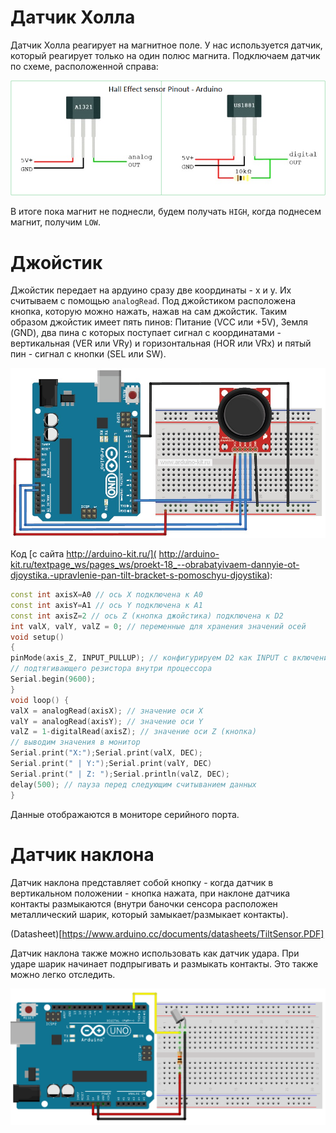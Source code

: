 # Датчик Холла

Датчик Холла реагирует на магнитное поле. У нас используется датчик, который реагирует только на один полюс магнита. Подключаем датчик по схеме, расположенной справа:

![img](https://github.com/trusiwko/Arduino/raw/master/eKids/LessonC/src/img1.png)

В итоге пока магнит не поднесли, будем получать `HIGH`, когда поднесем магнит, получим `LOW`.

# Джойстик

Джойстик передает на ардуино сразу две координаты - x и y. Их считываем с помощью `analogRead`. Под джойстиком расположена кнопка, которую можно нажать, нажав на сам джойстик. Таким образом джойстик имеет пять пинов: Питание (VCC или +5V), Земля (GND), два пина с которых поступает сигнал с координатами - вертикальная (VER или VRy) и горизонтальная (HOR или VRx) и пятый пин - сигнал с кнопки (SEL или SW).

![img](https://github.com/trusiwko/Arduino/raw/master/eKids/LessonC/src/18-1a.jpg)

Код [с сайта http://arduino-kit.ru/]( http://arduino-kit.ru/textpage_ws/pages_ws/proekt-18_--obrabatyivaem-dannyie-ot-djoystika.-upravlenie-pan-tilt-bracket-s-pomoschyu-djoystika):

```C++
const int axisX=A0 // ось Х подключена к A0
const int axisY=A1 // ось Y подключена к A1
const int axisZ=2 // ось Z (кнопка джойстика) подключена к D2
int valX, valY, valZ = 0; // переменные для хранения значений осей
void setup()
{
pinMode(axis_Z, INPUT_PULLUP); // конфигурируем D2 как INPUT с включением
// подтягивающего резистора внутри процессора
Serial.begin(9600);
}
void loop() {
valX = analogRead(axisX); // значение оси Х
valY = analogRead(axisY); // значение оси Y
valZ = 1-digitalRead(axisZ); // значение оси Z (кнопка)
// выводим значения в монитор
Serial.print("X:");Serial.print(valX, DEC);
Serial.print(" | Y:");Serial.print(valY, DEC)
Serial.print(" | Z: ");Serial.println(valZ, DEC);
delay(500); // пауза перед следующим считыванием данных
}
```
Данные отображаются в мониторе серийного порта.

# Датчик наклона

Датчик наклона представляет собой кнопку - когда датчик в вертикальном положении - кнопка нажата, при наклоне датчика контакты размыкаются (внутри баночки сенсора расположен металлический шарик, который замыкает/размыкает контакты).

(Datasheet)[https://www.arduino.cc/documents/datasheets/TiltSensor.PDF]

Датчик наклона также можно использовать как датчик удара. При ударе шарик начинает подпрыгивать и размыкать контакты. Это также можно легко отследить.

![img](https://github.com/trusiwko/Arduino/raw/master/eKids/LessonC/src/img2.png)